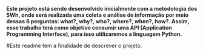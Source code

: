 **Este projeto está sendo desenvolvido inicialmente com a metodologia dos 5Wh, onde será realizada uma coleta e análise de informação por meio dessas 6 perguntas:
what?, why?, who?, where?, when?, how?. Assim, esse trabalho terá como objetivo consumir uma API (Application Programming Interface), para isso utilizaremos a linguagem Python.**

#Este readme tem a finalidade de descrever o projeto.
